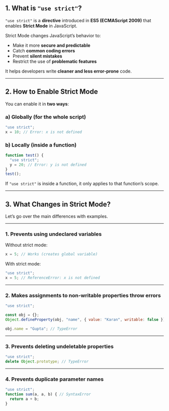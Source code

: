 ## 1. What is `"use strict"`?

`"use strict"` is a **directive** introduced in **ES5 (ECMAScript 2009)** that enables **Strict Mode** in JavaScript.

Strict Mode changes JavaScript’s behavior to:

* Make it more **secure and predictable**
* Catch **common coding errors**
* Prevent **silent mistakes**
* Restrict the use of **problematic features**

It helps developers write **cleaner and less error-prone** code.

---

## 2. How to Enable Strict Mode

You can enable it in **two ways**:

### a) Globally (for the whole script)

```js
"use strict";
x = 10; // Error: x is not defined
```

### b) Locally (inside a function)

```js
function test() {
  "use strict";
  y = 20; // Error: y is not defined
}
test();
```

If `"use strict"` is inside a function, it only applies to that function’s scope.

---

## 3. What Changes in Strict Mode?

Let’s go over the main differences with examples.

---

### 1. **Prevents using undeclared variables**

Without strict mode:

```js
x = 5; // Works (creates global variable)
```

With strict mode:

```js
"use strict";
x = 5; // ReferenceError: x is not defined
```

---

### 2. **Makes assignments to non-writable properties throw errors**

```js
"use strict";

const obj = {};
Object.defineProperty(obj, "name", { value: "Karan", writable: false });

obj.name = "Gupta"; // TypeError
```

---

### 3. **Prevents deleting undeletable properties**

```js
"use strict";
delete Object.prototype; // TypeError
```

---

### 4. **Prevents duplicate parameter names**

```js
"use strict";
function sum(a, a, b) { // SyntaxError
  return a + b;
}
```
